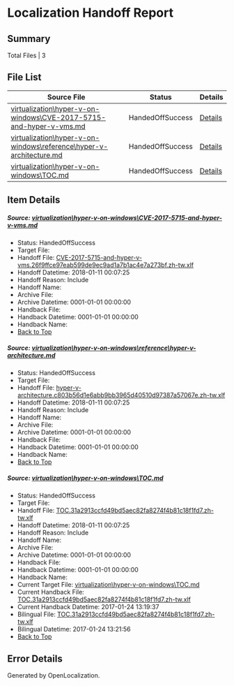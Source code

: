 # <a name='report-top'></a> Localization Handoff Report

## Summary
 Total Files | 3

## File List
 Source File | Status | Details 
 ----------- | ------ | ------- 
 [virtualization\hyper-v-on-windows\CVE-2017-5715-and-hyper-v-vms.md](https://github.com/Microsoft/Virtualization-Documentation-Private/blob/d13a0040f236879176393d80d668678c1151e4c4/virtualization/hyper-v-on-windows/CVE-2017-5715-and-hyper-v-vms.md) | HandedOffSuccess | [Details](#ac3b6bb3ba0ad560609406985ce9b64cb39cfa86118)
 [virtualization\hyper-v-on-windows\reference\hyper-v-architecture.md](https://github.com/Microsoft/Virtualization-Documentation-Private/blob/d13a0040f236879176393d80d668678c1151e4c4/virtualization/hyper-v-on-windows/reference/hyper-v-architecture.md) | HandedOffSuccess | [Details](#62788ce4f67d881a3fc494ad099877902a8a45b6198)
 [virtualization\hyper-v-on-windows\TOC.md](https://github.com/Microsoft/Virtualization-Documentation-Private/blob/d13a0040f236879176393d80d668678c1151e4c4/virtualization/hyper-v-on-windows/TOC.md) | HandedOffSuccess | [Details](#573cc5b1327c49f2abc6bf877cf1c53191c5569f205)

## Item Details
##### <a name='ac3b6bb3ba0ad560609406985ce9b64cb39cfa86118'></a> Source: [virtualization\hyper-v-on-windows\CVE-2017-5715-and-hyper-v-vms.md](https://github.com/Microsoft/Virtualization-Documentation-Private/blob/d13a0040f236879176393d80d668678c1151e4c4/virtualization/hyper-v-on-windows/CVE-2017-5715-and-hyper-v-vms.md)
* Status: HandedOffSuccess
* Target File: 
* Handoff File: [CVE-2017-5715-and-hyper-v-vms.26f9ffce97eab599de9ec9ad1a7b1ac4e7a273bf.zh-tw.xlf](https://github.com/MicrosoftDocs/Virtualization-Documentation-Private.handoff/blob/e536e2824da7602e600c0054fa4868d8be9a2787/ol-handoff/MicrosoftDocs/Virtualization-Documentation-Private.zh-tw/live/CVE-2017-5715-and-hyper-v-vms.26f9ffce97eab599de9ec9ad1a7b1ac4e7a273bf.zh-tw.xlf)
* Handoff Datetime: 2018-01-11 00:07:25
* Handoff Reason: Include
* Handoff Name: 
* Archive File: 
* Archive Datetime: 0001-01-01 00:00:00
* Handback File: 
* Handback Datetime: 0001-01-01 00:00:00
* Handback Name: 
* [Back to Top](#report-top)

##### <a name='62788ce4f67d881a3fc494ad099877902a8a45b6198'></a> Source: [virtualization\hyper-v-on-windows\reference\hyper-v-architecture.md](https://github.com/Microsoft/Virtualization-Documentation-Private/blob/d13a0040f236879176393d80d668678c1151e4c4/virtualization/hyper-v-on-windows/reference/hyper-v-architecture.md)
* Status: HandedOffSuccess
* Target File: 
* Handoff File: [hyper-v-architecture.c803b56d1e6abb9bb3965d40510d97387a57067e.zh-tw.xlf](https://github.com/MicrosoftDocs/Virtualization-Documentation-Private.handoff/blob/e536e2824da7602e600c0054fa4868d8be9a2787/ol-handoff/MicrosoftDocs/Virtualization-Documentation-Private.zh-tw/live/hyper-v-architecture.c803b56d1e6abb9bb3965d40510d97387a57067e.zh-tw.xlf)
* Handoff Datetime: 2018-01-11 00:07:25
* Handoff Reason: Include
* Handoff Name: 
* Archive File: 
* Archive Datetime: 0001-01-01 00:00:00
* Handback File: 
* Handback Datetime: 0001-01-01 00:00:00
* Handback Name: 
* [Back to Top](#report-top)

##### <a name='573cc5b1327c49f2abc6bf877cf1c53191c5569f205'></a> Source: [virtualization\hyper-v-on-windows\TOC.md](https://github.com/Microsoft/Virtualization-Documentation-Private/blob/d13a0040f236879176393d80d668678c1151e4c4/virtualization/hyper-v-on-windows/TOC.md)
* Status: HandedOffSuccess
* Target File: 
* Handoff File: [TOC.31a2913ccfd49bd5aec82fa8274f4b81c18f1fd7.zh-tw.xlf](https://github.com/MicrosoftDocs/Virtualization-Documentation-Private.handoff/blob/e536e2824da7602e600c0054fa4868d8be9a2787/ol-handoff/MicrosoftDocs/Virtualization-Documentation-Private.zh-tw/live/TOC.31a2913ccfd49bd5aec82fa8274f4b81c18f1fd7.zh-tw.xlf)
* Handoff Datetime: 2018-01-11 00:07:25
* Handoff Reason: Include
* Handoff Name: 
* Archive File: 
* Archive Datetime: 0001-01-01 00:00:00
* Handback File: 
* Handback Datetime: 0001-01-01 00:00:00
* Handback Name: 
* Current Target File: [virtualization\hyper-v-on-windows\TOC.md](https://github.com/MicrosoftDocs/Virtualization-Documentation-Private.zh-tw/blob/5b7022a9f7c04887f46b62028a5634d1a10e4e6a/virtualization/hyper-v-on-windows/TOC.md)
* Current Handback File: [TOC.31a2913ccfd49bd5aec82fa8274f4b81c18f1fd7.zh-tw.xlf](https://github.com/MicrosoftDocs/Virtualization-Documentation-Private.handback/blob/de9afe5b1f155dfcfbe263495e1f038950647fbb/ol-handback/Microsoft/Virtualization-Documentation-Private.zh-tw/live/TOC.31a2913ccfd49bd5aec82fa8274f4b81c18f1fd7.zh-tw.xlf)
* Current Handback Datetime: 2017-01-24 13:19:37
* Bilingual File: [TOC.31a2913ccfd49bd5aec82fa8274f4b81c18f1fd7.zh-tw.xlf](https://github.com/MicrosoftDocs/Virtualization-Documentation-Private.handback/blob/de9afe5b1f155dfcfbe263495e1f038950647fbb/ol-handback/Microsoft/Virtualization-Documentation-Private.zh-tw/live/TOC.31a2913ccfd49bd5aec82fa8274f4b81c18f1fd7.zh-tw.xlf)
* Bilingual Datetime: 2017-01-24 13:21:56
* [Back to Top](#report-top)


## Error Details

Generated by OpenLocalization.
